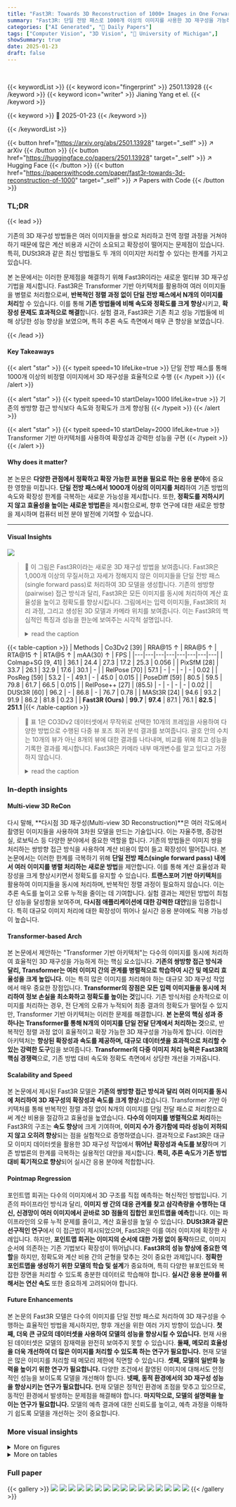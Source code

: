 ```yaml
---
title: "Fast3R: Towards 3D Reconstruction of 1000+ Images in One Forward Pass"
summary: "Fast3R: 단일 전방 패스로 1000개 이상의 이미지를 사용한 3D 재구성을 가능하게 하는 혁신적인 방법"
categories: ["AI Generated", "🤗 Daily Papers"]
tags: ["Computer Vision", "3D Vision", "🏢 University of Michigan",]
showSummary: true
date: 2025-01-23
draft: false
---
```


<br>

{{< keywordList >}}
{{< keyword icon="fingerprint" >}} 2501.13928 {{< /keyword >}}
{{< keyword icon="writer" >}} Jianing Yang et el. {{< /keyword >}}
 
{{< keyword >}} 🤗 2025-01-23 {{< /keyword >}}
 
{{< /keywordList >}}

{{< button href="https://arxiv.org/abs/2501.13928" target="_self" >}}
↗ arXiv
{{< /button >}}
{{< button href="https://huggingface.co/papers/2501.13928" target="_self" >}}
↗ Hugging Face
{{< /button >}}
{{< button href="https://paperswithcode.com/paper/fast3r-towards-3d-reconstruction-of-1000" target="_self" >}}
↗ Papers with Code
{{< /button >}}




### TL;DR


{{< lead >}}

기존의 3D 재구성 방법들은 여러 이미지들을 쌍으로 처리하고 전역 정렬 과정을 거쳐야 하기 때문에 많은 계산 비용과 시간이 소요되고 확장성이 떨어지는 문제점이 있습니다. 특히, DUSt3R과 같은 최신 방법들도 두 개의 이미지만 처리할 수 있다는 한계를 가지고 있습니다. 

본 논문에서는 이러한 문제점을 해결하기 위해 Fast3R이라는 새로운 멀티뷰 3D 재구성 기법을 제시합니다. Fast3R은 Transformer 기반 아키텍처를 활용하여 여러 이미지들을 병렬로 처리함으로써, **반복적인 정렬 과정 없이 단일 전방 패스에서 N개의 이미지를 처리**할 수 있습니다. 이를 통해 **기존 방법들에 비해 속도와 정확도를 크게 향상**시키고, **확장성 문제도 효과적으로 해결**합니다. 실험 결과, Fast3R은 기존 최고 성능 기법들에 비해 상당한 성능 향상을 보였으며, 특히 추론 속도 측면에서 매우 큰 향상을 보였습니다.

{{< /lead >}}


#### Key Takeaways

{{< alert "star" >}}
{{< typeit speed=10 lifeLike=true >}} 단일 전방 패스를 통해 1000개 이상의 비정렬 이미지에서 3D 재구성을 효율적으로 수행 {{< /typeit >}}
{{< /alert >}}

{{< alert "star" >}}
{{< typeit speed=10 startDelay=1000 lifeLike=true >}} 기존의 쌍방향 접근 방식보다 속도와 정확도가 크게 향상됨 {{< /typeit >}}
{{< /alert >}}

{{< alert "star" >}}
{{< typeit speed=10 startDelay=2000 lifeLike=true >}} Transformer 기반 아키텍처를 사용하여 확장성과 강력한 성능을 구현 {{< /typeit >}}
{{< /alert >}}

#### Why does it matter?
본 논문은 **다양한 관점에서 정확하고 확장 가능한 표현을 필요로 하는 응용 분야**에 중요한 영향을 미칩니다. **단일 전방 패스에서 1000개 이상의 이미지를 처리**하여 기존 방법의 속도와 확장성 한계를 극복하는 새로운 가능성을 제시합니다. 또한, **정확도를 저하시키지 않고 효율성을 높이는 새로운 방법론**을 제시함으로써, 향후 연구에 대한 새로운 방향을 제시하며 컴퓨터 비전 분야 발전에 기여할 수 있습니다.

------
#### Visual Insights



![](https://arxiv.org/html/2501.13928/x2.png)

> 🔼 이 그림은 Fast3R이라는 새로운 3D 재구성 방법을 보여줍니다. Fast3R은 1,000개 이상의 무질서하고 자세가 정해지지 않은 이미지들을 단일 전방 패스(single forward pass)로 처리하여 3D 모델을 생성합니다.  기존의 쌍방향(pairwise) 접근 방식과 달리, Fast3R은 모든 이미지를 동시에 처리하여 계산 효율성을 높이고 정확도를 향상시킵니다. 그림에서는 입력 이미지들, Fast3R의 처리 과정, 그리고 생성된 3D 모델과 카메라 위치를 보여줍니다. 이는 Fast3R의 핵심적인 특징과 성능을 한눈에 보여주는 시각적 설명입니다.
> <details>
> <summary>read the caption</summary>
> Figure 1: Fast3R is a method towards 3D reconstructing 1000+ unordered, unposed images in a single forward pass.
> </details>





{{< table-caption >}}
| Methods | Co3Dv2 [39] | RRA@15 ↑ | RRA@5 ↑ | RTA@15 ↑ | RTA@5 ↑ | mAA(30) ↑ | FPS |
|---|---|---|---|---|---|---|---| 
| Colmap+SG [9, 41] | 36.1 | 24.4 | 27.3 | 17.2 | 25.3 | 0.056 |
| PixSfM [28] | 33.7 | 26.1 | 32.9 | 17.6 | 30.1 | - |
| RelPose [70] | 57.1 | - | - | - | - | 0.02 |
| PosReg [59] | 53.2 | - | 49.1 | - | 45.0 | 0.015 |
| PoseDiff [59] | 80.5 | 59.5 | 79.8 | 61.7 | 66.5 | 0.015 |
| RelPose++ [27] | (85.5) | - | - | - | - | 0.02 |
| DUSt3R [60] | 96.2 | - | 86.8 | - | 76.7 | 0.78 |
| MASt3R [24] | 94.6 | 93.2 | 91.9 | 86.2 | 81.8 | 0.23 |
| **Fast3R (Ours)** | **99.7** | **97.4** | 87.1 | 76.1 | **82.5** | **251.1** |{{< /table-caption >}}

> 🔼 표 1은 CO3Dv2 데이터셋에서 무작위로 선택한 10개의 프레임을 사용하여 다양한 방법으로 수행된 다중 뷰 포즈 회귀 분석 결과를 보여줍니다. 괄호 안의 수치는 10개의 뷰가 아닌 8개의 뷰에 대한 결과를 나타내며, 비교를 위해 최고 성능을 기록한 결과를 제시합니다. Fast3R은 카메라 내부 매개변수를 알고 있다고 가정하지 않습니다.
> <details>
> <summary>read the caption</summary>
> Table 1: Multi-view pose regression on the CO3Dv2 [39] dataset with 10 random frames. Parentheses denote methods that do not report results on the 10 views set; we report their best for comparison (8 views). Fast3R does not assume known camera intrinsics.
> </details>





### In-depth insights


#### Multi-view 3D ReCon
다시 말해, **다시점 3D 재구성(Multi-view 3D Reconstruction)**은 여러 각도에서 촬영된 이미지들을 사용하여 3차원 모델을 만드는 기술입니다. 이는 자율주행, 증강현실, 로보틱스 등 다양한 분야에서 중요한 역할을 합니다. 기존의 방법들은 이미지 쌍을 처리하는 쌍방향 접근 방식을 사용하여 계산 비용이 많이 들고 확장성이 떨어집니다. 본 논문에서는 이러한 한계를 극복하기 위해 **단일 전방 패스(single forward pass) 내에서 여러 이미지를 병렬 처리하는 새로운 방법**을 제안합니다. 이를 통해 계산 효율성과 확장성을 크게 향상시키면서 정확도를 유지할 수 있습니다. **트랜스포머 기반 아키텍처**를 활용하여 이미지들을 동시에 처리하며, 반복적인 정렬 과정이 필요하지 않습니다. 이는 추론 속도를 높이고 오류 누적을 줄이는 데 기여합니다. 실험 결과는 제안된 방법이 최첨단 성능을 달성함을 보여주며, **다시점 애플리케이션에 대한 강력한 대안**임을 입증합니다. 특히 대규모 이미지 처리에 대한 확장성이 뛰어나 실시간 응용 분야에도 적용 가능성이 높습니다.

#### Transformer-based Arch
본 논문에서 제안하는 "Transformer 기반 아키텍처"는 다수의 이미지를 동시에 처리하여 효율적인 3D 재구성을 가능하게 하는 핵심 요소입니다. **기존의 쌍방향 접근 방식과 달리, Transformer는 여러 이미지 간의 관계를 병렬적으로 학습하여 시간 및 메모리 효율성을 크게 높입니다.**  이는 특히 많은 이미지를 처리해야 하는 대규모 3D 재구성 작업에서 매우 중요한 장점입니다.  **Transformer의 장점은 모든 입력 이미지들을 동시에 처리하여 정보 손실을 최소화하고 정확도를 높이는 것**입니다.  기존 방식처럼 순차적으로 이미지를 처리하는 경우, 전 단계의 오류가 누적되어 최종 결과의 정확도가 떨어질 수 있지만, Transformer 기반 아키텍처는 이러한 문제를 해결합니다.  **본 논문의 핵심 성과 중 하나는 Transformer를 통해 N개의 이미지를 단일 전달 단계에서 처리하는 것**으로, 반복적인 정렬 과정 없이 효율적이고 확장 가능한 3D 재구성을 가능하게 합니다.  이러한 아키텍처는 **향상된 확장성과 속도를 제공하며, 대규모 데이터셋을 효과적으로 처리할 수 있는 강력한 도구**임을 보여줍니다.  **Transformer의 다중 이미지 처리 능력은 Fast3R의 핵심 경쟁력**으로, 기존 방법 대비 속도와 정확도 측면에서 상당한 개선을 가져옵니다.

#### Scalability and Speed
본 논문에서 제시된 Fast3R 모델은 **기존의 쌍방향 접근 방식과 달리 여러 이미지를 동시에 처리하여 3D 재구성의 확장성과 속도를 크게 향상**시켰습니다.  Transformer 기반 아키텍처를 통해 반복적인 정렬 과정 없이 N개의 이미지를 단일 전달 패스로 처리함으로써 계산 비용을 절감하고 효율성을 높였습니다.  **다수의 이미지를 병렬적으로 처리**하는 Fast3R의 구조는 **속도 향상**에 크게 기여하며,  **이미지 수가 증가함에 따라 성능이 저하되지 않고 오히려 향상**되는 점을 실험적으로 증명하였습니다.  결과적으로 Fast3R은 대규모 이미지 데이터셋을 활용한 3D 재구성 작업에서 **뛰어난 확장성과 속도를 보장**하며 기존 방법론의 한계를 극복하는 실용적인 대안을 제시합니다.  **특히, 추론 속도가 기존 방법 대비 획기적으로 향상**되어 실시간 응용 분야에 적합합니다.

#### Pointmap Regression
포인트맵 회귀는 다수의 이미지에서 3D 구조를 직접 예측하는 혁신적인 방법입니다. 기존의 파이프라인 방식과 달리, **이미지 쌍 간의 대응 관계를 찾고 삼각측량을 수행하는 대신, 신경망이 여러 이미지에서 곧바로 3D 점들의 집합인 포인트맵을 예측**합니다. 이는 파이프라인의 오류 누적 문제를 줄이고, 계산 효율성을 높일 수 있습니다.  **DUSt3R과 같은 선구적인 연구**에서 이 접근법이 제시되었으며, Fast3R은 이를 여러 이미지에 확장한 사례입니다.  하지만, **포인트맵 회귀는 이미지의 순서에 대한 가정 없이 동작**하므로, 이미지 순서에 의존하는 기존 기법보다 확장성이 뛰어납니다.  **Fast3R의 성능 향상에 중요한 역할**을 하지만, 정확도와 계산 비용 간의 균형을 맞추는 것이 중요한 과제입니다.  **정확한 포인트맵을 생성하기 위한 모델의 학습 및 설계**가 중요하며, 특히 다양한 뷰포인트와 복잡한 장면을 처리할 수 있도록 충분한 데이터로 학습해야 합니다.  **실시간 응용 분야를 위해서는 연산 속도** 또한 중요하게 고려되어야 합니다.

#### Future Enhancements
본 논문의 Fast3R 모델은 다수의 이미지를 단일 전방 패스로 처리하여 3D 재구성을 수행하는 효율적인 방법을 제시하지만, 향후 개선을 위한 여러 가지 방향이 있습니다.  **첫째, 더욱 큰 규모의 데이터셋을 사용하여 모델의 성능을 향상시킬 수 있습니다.** 현재 사용된 데이터셋은 모델의 잠재력을 완전히 보여주지 못할 수 있습니다.  **둘째, 메모리 효율성을 더욱 개선하여 더 많은 이미지를 처리할 수 있도록 하는 연구가 필요합니다.** 현재 모델은 많은 이미지를 처리할 때 메모리 제한에 직면할 수 있습니다.  **셋째, 모델의 일반화 능력을 높이기 위한 연구가 필요합니다.**  다양한 조건에서 촬영된 이미지에 대해서도 안정적인 성능을 보이도록 모델을 개선해야 합니다. **넷째, 동적 환경에서의 3D 재구성 성능을 향상시키는 연구가 필요합니다.**  현재 모델은 정적인 환경에 초점을 맞추고 있으므로, 동적인 환경에서 발생하는 문제점을 해결해야 합니다.  **마지막으로, 모델의 설명력을 높이는 연구가 필요합니다.** 모델의 예측 결과에 대한 신뢰도를 높이고, 예측 과정을 이해하기 쉽도록 모델을 개선하는 것이 중요합니다.


### More visual insights

<details>
<summary>More on figures
</summary>


![](https://arxiv.org/html/2501.13928/x3.png)

> 🔼 그림 2는 Fast3R의 모델 아키텍처를 보여줍니다.  양방향 정보 흐름을 지원하는 새로운 Transformer 기반 아키텍처를 기반으로 Fast3R은 다수의 입력 뷰를 동시에 처리할 수 있습니다.  즉, 여러 개의 이미지를 순차적으로 처리하는 기존 방식과 달리 Fast3R은 여러 이미지를 병렬적으로 처리하여 3D 재구성 속도를 높이고 정확도를 향상시킵니다. 그림에는 이미지 인코더, 퓨전 트랜스포머, 포인트맵 디코더의 세 가지 주요 구성 요소가 나와 있으며, 각 요소의 기능과 상호 작용을 시각적으로 보여줍니다. 특히, 퓨전 트랜스포머는 모든 이미지 패치 간의 전역적 상호 작용을 가능하게 하여,  전체적인 맥락 정보를 활용한 보다 정확한 3D 재구성을 가능하게 합니다.
> <details>
> <summary>read the caption</summary>
> Figure 2: Model architecture of Fast3R. Built upon a novel Transformer-based architecture which supports bidirectional information flow, Fast3R is able to process dense input views simultaneously.
> </details>



![](https://arxiv.org/html/2501.13928/x4.png)

> 🔼 그림 3은 Fast3R의 출력 결과를 보여주는 정성적 예시입니다. 이미지는 다양한 각도에서 촬영된 여러 장면들을 보여주며, Fast3R이 이러한 여러 이미지들을 사용하여 정확하고 상세한 3D 모델을 재구성할 수 있음을 보여줍니다. 특히 그림의 노란색 표지판에 쓰인 'Caution, cleaning in progress' 문구는 확대 시 읽을 수 있을 정도로 선명하게 재구성되어 Fast3R의 높은 해상도와 정확도를 다시 한번 확인할 수 있습니다. 이 그림은 다양한 시각에서 촬영된 이미지들을 기반으로 3D 모델을 생성하는 Fast3R의 성능을 직관적으로 보여주는 대표적인 예시입니다.
> <details>
> <summary>read the caption</summary>
> Figure 3: Qualitative examples of Fast3R’s output. The text on the yellow sign says “Caution, cleaning in progress” and is legible if zoomed in.
> </details>



![](https://arxiv.org/html/2501.13928/x5.png)

> 🔼 그림 4는 Fast3R이 더 많은 뷰(이미지)를 사용할수록 정확도가 향상되는 것을 보여줍니다. 특히 방향(Orientation) 부분에서는 3~5개의 뷰만 사용해도 성능이 포화상태에 도달함을 보여줍니다.  즉, Fast3R은 제한된 수의 뷰만으로도 객체의 방향을 정확하게 추정할 수 있음을 시사합니다.  이것은 Fast3R이 여러 뷰들 간의 상호작용을 효과적으로 활용하여 정확도를 높일 수 있음을 의미합니다.
> <details>
> <summary>read the caption</summary>
> Figure 4: Pose accuracy with more views: Fast3R improves with the context from more views. Fast3R saturates the orientation portion of the benchmark, even using 3-5 views.
> </details>



![](https://arxiv.org/html/2501.13928/extracted/6149191/fig/4d_reconstruction.png)

> 🔼 그림 5는 DTU 데이터셋에서 다양한 수의 테스트 뷰를 사용하여 3D 재구성의 정확도와 완성도를 보여줍니다.  정확도는 RRA@5(Relative Rotation Accuracy at 5 degrees) 지표로, 완성도는 Completion 지표로 측정됩니다. 두 지표 모두 값이 낮을수록 좋습니다. 이 그림은 테스트 시 사용된 뷰의 수가 증가함에 따라 모델의 정확도와 완성도가 향상됨을 보여줍니다. 즉, 더 많은 뷰를 사용할수록 더 정확하고 완성도 높은 3D 재구성 결과를 얻을 수 있음을 시각적으로 나타냅니다.
> <details>
> <summary>read the caption</summary>
> Figure 5: DTU reconstruction quality vs. test number of views. Accuracy and Completion (lower is better) get better as we inference with more views.
> </details>



![](https://arxiv.org/html/2501.13928/x6.png)

> 🔼 그림 6은 논문에서 제시된 Fast3R 모델을 DAVIS 데이터셋의 동적인 시퀀스에 적용하여 얻은 4D 재구성 결과를 보여줍니다. 한 번의 순전파(forward pass)만으로 결과를 얻었으며, TAP-Vid-DAVIS [11] 데이터셋의 ground-truth track annotations을 사용하여 시각화했습니다.  이는 Fast3R이 정적인 장면뿐 아니라 동적인 장면에서도 효과적임을 보여주는 정성적(qualitative) 평가입니다. 그림은 여러 시점에서의 3D 재구성 결과를 보여주어 시간에 따른 변화를 시각적으로 확인할 수 있게 해줍니다.
> <details>
> <summary>read the caption</summary>
> Figure 6: Qualitative 4D reconstruction results on unseen dynamic scenes in DAVIS. Results are obtained with one forward pass. The tracks are visualized using ground-truth track annotations from TAP-Vid-DAVIS [11].
> </details>



![](https://arxiv.org/html/2501.13928/x7.png)

> 🔼 그림 7은 CO3D 데이터셋을 사용하여 카메라 자세 추정을 위한 훈련 중에 사용된 뷰의 수를 늘렸을 때의 효과를 보여줍니다.  x축은 훈련에 사용된 뷰의 개수를 나타내고, y축은 RRA@5(방향 오류)와 RTA@5(변환 오류)를 나타냅니다. 그래프는 훈련 데이터에 사용된 뷰의 수가 증가함에 따라 방향 및 변환 추정의 정확도가 향상됨을 보여줍니다. 즉, 더 많은 뷰를 사용하여 모델을 훈련시키면 카메라의 방향과 위치를 더 정확하게 추정할 수 있음을 의미합니다.
> <details>
> <summary>read the caption</summary>
> Figure 7: Increasing # views during training: camera pose estimation on CO3D. Estimates of both orientation (RRA@5) and translation (RTA@5) improve with more views.
> </details>



![](https://arxiv.org/html/2501.13928/x8.png)

> 🔼 그림 8은 Fast3R 모델을 훈련하는 데 사용된 이미지의 수가 증가함에 따라 7-Scenes 및 NRGBD 데이터셋에서의 3D 재구성 성능 변화를 보여줍니다.  정확도(Accuracy)와 완성도(Completion)는 값이 낮을수록 좋으며, 훈련에 사용된 이미지 수가 많아질수록 향상되는 것을 확인할 수 있습니다. 또한, Normal Consistency는 값이 높을수록 좋으며, 마찬가지로 훈련 이미지 수 증가에 따라 성능이 향상됨을 보여줍니다. 이는 더 많은 뷰를 사용하여 훈련하면 모델이 더 나은 맥락 정보를 학습하고, 그 결과 3D 재구성 성능이 향상됨을 시사합니다.
> <details>
> <summary>read the caption</summary>
> Figure 8: Increasing # views during training: reconstruction on 7scenes and NRGBD. Accuracy and Completion (lower is better) get better as we train with more views. Normal Consistency (high is better) also gets better as we train with more views.
> </details>



![](https://arxiv.org/html/2501.13928/x9.png)

> 🔼 그림 9는 학습 중 이미지 인덱스 위치 임베딩을 샘플링하는 효과를 보여줍니다. 인덱스 임베딩 없이 모델을 학습시키면, 학습 시 보았던 것보다 더 많은 뷰(6배)로 테스트할 때 회귀 손실이 급증합니다(오렌지색). 하지만 제안된 임베딩 전략을 사용하면 학습 시 뷰의 개수보다 훨씬 많은 뷰를 사용한 테스트에서도 성능이 비슷하게 유지됨을 보여줍니다.
> <details>
> <summary>read the caption</summary>
> Figure 9: Effect of sampling image index PE during training. If we train the model without sampling index embeddings, regression loss spikes (orange) when testing with more views than seen at training (top). Our embedding strategy performs comparably even with 6×6\times6 × the number of views during training.
> </details>



![](https://arxiv.org/html/2501.13928/x10.png)

> 🔼 그림 10은 Fast3R이 NRGBD 실내 장면 데이터셋에서 3D 재구성 결과를 시각화한 것입니다. Fast3R은 실내 공간의 규칙적인 구조(정사각형 모양의 방 등)를 학습하고, '루프 클로저'(이전에 방문했던 장소를 다시 인식하는 능력) 기능을 보여줍니다. 이미지는 Fast3R이 다양한 각도에서 촬영된 여러 이미지를 기반으로 실내 공간의 3D 모델을 정확하게 재구성하고, 공간적인 연속성을 유지하며, 같은 위치를 여러 번 방문했을 때도 일관되게 인식하는 능력을 시각적으로 보여줍니다. 이는 Fast3R의 강력한 3D 재구성 성능을 보여주는 중요한 증거입니다.
> <details>
> <summary>read the caption</summary>
> Figure 10: Visualizations of results on NRGBD scenes. Fast3R learns the regularity of indoor rooms (square-like shapes) and demonstrates “loop closure” capabilities.
> </details>



![](https://arxiv.org/html/2501.13928/x11.png)

> 🔼 그림 11은 모델 크기가 Fusion Transformer의 성능에 미치는 영향을 보여줍니다. 모델 크기가 커질수록 카메라 자세 추정의 정확도는 높아지고(↑↑), 3D 재구성의 정확도는 향상됩니다(↓↓). 모든 모델은 60,000번의 step으로 학습되었으며, 이는 60 epoch에 해당합니다(본 논문에서는 100 epoch를 사용했습니다).  이 실험은 모델 크기가 증가함에 따라 카메라 자세 추정 및 3D 재구성 작업 모두에서 성능이 향상됨을 보여줍니다.
> <details>
> <summary>read the caption</summary>
> Figure 11: Model scaling effect. Increasing the size of the Fusion Transformer leads to better camera pose estimation (↑↑\uparrow↑) and 3D reconstruction (↓↓\downarrow↓). All models are trained for 60k steps (equivalent to 60 epochs; the main paper uses 100 epochs).
> </details>



![](https://arxiv.org/html/2501.13928/extracted/6149191/artifacts_for_suppl/gaussian_splat_bundle_adjustment/gaussian_vis_co3d.png)

> 🔼 그림 12는 데이터 크기가 모델 성능에 미치는 영향을 보여줍니다. 훈련 데이터의 양이 증가함에 따라 카메라 자세 추정 및 3D 재구성 성능이 향상되는 것을 보여줍니다. 모든 모델은 60,000번의 학습 단계(60 에폭에 해당, 본 논문에서는 100 에폭 사용)를 거쳤습니다.  이 그래프는 훈련 데이터의 양이 증가함에 따라 모델의 카메라 자세 추정 및 3D 재구성 정확도가 어떻게 개선되는지 보여주는 실험 결과를 나타냅니다.
> <details>
> <summary>read the caption</summary>
> Figure 12: Data scaling effect. More training data leads to better camera pose estimation (↑↑\uparrow↑) and 3D reconstruction (↓↓\downarrow↓). All models are trained for 60k steps (equivalent to 60 epochs; the main paper uses 100 epochs).
> </details>



![](https://arxiv.org/html/2501.13928/extracted/6149191/artifacts_for_suppl/gaussian_splat_bundle_adjustment/pose_vis_tnt.png)

> 🔼 그림 13은 Fast3R이 재구성에 사용되지 않은 카메라 자세에서 생성한 가우시안의 시각화입니다. 화살표 방향으로 시간 순서대로 정렬된 프레임들은 가우시안이 없는 넓은 영역으로 보아 재구성에 사용된 것과 매우 다른 자세를 보여줍니다. 이 장면은 CO3D의 7개 이미지에서 얻은 것입니다.  본래 캡션이 간략하여, 이해를 돕기 위해 보다 자세한 설명을 추가했습니다.
> <details>
> <summary>read the caption</summary>
> Figure 13: Visualization of Gaussians from unseen poses. The frames are ordered temporally along the direction of the arrows. The middle frames show poses very different from those used for reconstruction, as is evidenced by the large areas with no Gausisans. The scene is fit from 7 images from CO3D.
> </details>



![](https://arxiv.org/html/2501.13928/x12.png)

> 🔼 그림 14는 번들 조정이 자세 추정을 개선하는 방법을 보여줍니다. 왼쪽에는 Fast3R의 재구성 결과가, 가운데에는 GS-BA(Gaussian Splatting 기반 번들 조정)를 적용하기 전의 원본 자세가, 오른쪽에는 GS-BA를 적용한 후의 자세가 각각 표시되어 있습니다. GS-BA를 적용하면 Fast3R의 재구성 결과를 더욱 개선할 수 있음을 보여줍니다.  원본 자세와 GS-BA 적용 후의 자세를 비교함으로써 번들 조정의 효과를 명확히 알 수 있습니다.
> <details>
> <summary>read the caption</summary>
> Figure 14: Bundle adjustment further improves pose. Left: reconstruction from Fast3R. Middle: Original poses pre-GS-BA. Right: Poses after GS-BA.
> </details>



</details>




<details>
<summary>More on tables
</summary>


{{< table-caption >}}
| # Views | Fast3R Time (s) | Fast3R Peak GPU Mem (GiB) | DUSt3R Time (s) | DUSt3R Peak GPU Mem (GiB) |
|---|---|---|---|---|
| 2 | 0.065 | 3.84 | 0.092 | 3.52 |
| 8 | 0.122 | 6.33 | 0.386 | 24.59 |
| 32 | 0.509 | 13.25 | 129.0 | 67.61 |
| 48 | 0.84 | 20.8 | OOM | OOM |
| 320 | 15.938 | 41.90 | OOM | OOM |
| 800 | 89.569 | 55.97 | OOM | OOM |
| 1000 | 137.62 | 63.01 | OOM | OOM |
| 1500 | 308.85 | 78.59 | OOM | OOM |{{< /table-caption >}}
> 🔼 표 2는 단일 A100 GPU에서 Fast3R과 DUSt3R의 시스템 성능 지표를 다양한 뷰 수에 대해 보여줍니다. 시간은 초(s) 단위로, 메모리는 기가바이트(GiB) 단위로 측정됩니다. 각 뷰의 해상도는 512x384입니다. DUSt3R의 경우 48개의 뷰에서 N² 쌍별 재구성이 글로벌 정렬 단계에서 모든 VRAM을 소모합니다. Fast3R의 보고된 최고 FPS인 251.1은 224x224 해상도의 108개 뷰를 사용합니다. 이 표는 Fast3R의 확장성과 효율성을 강조하며, 많은 수의 이미지를 처리하는 데 있어 DUSt3R보다 훨씬 우수한 성능을 보여줍니다.
> <details>
> <summary>read the caption</summary>
> Table 2: System performance metrics for different view counts on Fast3R and DUSt3R on a single A100. Time is measured in seconds (s), and memory is measured in gibibytes (GiB). Each view is 512x384 in resolution. For DUSt3R, at 48 views the N2superscript𝑁2N^{2}italic_N start_POSTSUPERSCRIPT 2 end_POSTSUPERSCRIPT pairwise reconstructions eventually consume all VRAM at its global alignment stage. Note that Fast3R’s reported fastest FPS of 251.1 uses 108 views in 224x224 resolution.
> </details>

{{< table-caption >}}
| Method | FPS | 7 scenes [47] Acc↓ | 7 scenes [47] Comp↓ | NRGBD [3] Acc↓ | NRGBD [3] Comp↓ |
|---|---|---|---|---|---| 
| F-Recon [65] | &lt;0.1 | 7.62 | 2.31 | 20.59 | 6.31 |
| DUSt3R† [61] | 0.78 | **1.23** | 0.91 | **2.51** | 1.03 |
| Spann3R [57] | 65.4 | 1.48 | **0.85** | 3.15 | 1.10 |
| **Fast3R (Ours)** | **251.1** | 1.58 | 0.93 | 3.40 | **1.01** |{{< /table-caption >}}
> 🔼 표 3은 7-Scenes [47] 및 NRGBD [3] 데이터셋에 대한 정량적 재구성 결과를 보여줍니다. 두 데이터셋 모두 500~1500프레임의 비디오 경로를 포함하며, 기준 모델들과 동일한 프레임 건너뛰기를 사용하여 평가했습니다. 7-Scenes의 경우 skip=20이고, NRGBD의 경우 skip=40입니다. DUSt3R†는 GPU 메모리에 맞추기 위해 224x224 이미지에서 DUSt3R의 최종 가중치를 사용했음을 나타냅니다. 거리는 선행 0.0을 제거하기 위해 100배 확장되었습니다. 전체 표는 부록에 있습니다.  간단히 말해, 이 표는 제시된 다양한 방법을 사용한 3D 재구성 정확도를 정량적으로 비교하여, Fast3R의 성능을 보여줍니다.
> <details>
> <summary>read the caption</summary>
> Table 3: Quantitative reconstruction results on scene datasets: The numbers indicate median distance to GT points on 7-Scenes [47] and NRGBD [3] datasets. These datasets contain video trajectories of 500-1500 frames, and we evaluate using the same frame skip as other baselines. For 7-Scenes this is skip=20, and NRGBD uses skip=40. DUSt3R† indicates using DUSt3R’s final weights on 224×224224224224\times 224224 × 224 images, to fit within GPU memory. Distances are scaled 100×100\times100 × to remove the leading 0.0. We defer the full table to the appendix.
> </details>

{{< table-caption >}}
| Method | Views | Acc↓ (Med.) | Comp↓ (Med.) |
|---|---|---|---| 
| DUSt3R [61] | all/5 | **1.159** | 0.914 |
| DUSt3R† [61] | all/5 | 1.297 | 1.002 |
| Spann3R [57] | all/5 | 2.268 | 1.295 |
| **Fast3R (Ours)** | all/5 | 1.706 | **0.857** |{{< /table-caption >}}
> 🔼 표 4는 물체 중심 DTU 데이터셋 [1]에 대한 정량적 재구성 결과를 보여줍니다. 49개 프레임의 궤적에서 skip=5를 사용했습니다. 이 표는 다양한 방법을 사용하여 3D 재구성 작업의 정확도와 완성도를 평가한 결과를 보여줍니다.  정확도는 GT 점에 대한 중간 거리로 측정되며, 완성도는 GT 점을 얼마나 많이 재구성했는지 나타냅니다. 이러한 지표는 7-Scenes [47] 및 NRGBD [3] 데이터셋과 같은 다른 장면 데이터셋에 대한 결과와 비교하여 Fast3R의 성능을 평가하는 데 사용됩니다.
> <details>
> <summary>read the caption</summary>
> Table 4: Quantitative results on object-centric DTU [1] dataset. Using a skip=5 on trajectories of 49 frames.
> </details>

{{< table-caption >}}
| Method | 7-Scenes [47] |  | NRGBD [3] |  | DTU |  |
|---|---|---|---|---|---|---|
| Acc↓ | Comp↓ | Acc↓ | Comp↓ | Acc↓ | Comp↓ |  |
| Fast3R (ours) | 2.84 | 1.37 | 4.39 | 1.28 | 3.91 | 1.41 |
| w/o local head | 4.81 | 1.64 | 4.85 | 1.32 | 3.88 | 1.41 |
| Δ | +1.97 | +0.27 | +0.46 | +0.04 | -0.03 | 0.00 |{{< /table-caption >}}
> 🔼 이 표는 Fast3R 모델에서 Local head가 3D 재구성 성능에 미치는 영향을 보여줍니다.  Local head를 제거했을 때의 오류 변화를 정량적으로 분석합니다.  Global pointmap에 정렬된 local pointmap을 기준으로 오류 증감을 빨간색(증가)과 초록색(감소)으로 표시합니다.  이는 Local head가 3D 재구성의 세부적인 부분에 어떻게 기여하는지 보여주는 실험 결과입니다.
> <details>
> <summary>read the caption</summary>
> Table 5: Ablation on the effect of local head on 3D reconstruction. Red/green indicate an increase/decrease in error compared to using the local pointmap aligned to the global pointmap.
> </details>

{{< table-caption >}}
| Method | RPE Rotation (↓) | RPE Translation (↓) |
|---|---|---|
| Fast3R | 27.9 | 7.64 |
| Fast3R w/ GS-BA | **11.0** | **1.80** |{{< /table-caption >}}
> 🔼 표 6은 번들 조정을 통해 자세 추정을 더욱 향상시킬 수 있음을 보여줍니다. InstantSplat [17]을 사용하여 Tanks and Temples의 'Family' 장면에서 예시를 보여줍니다.  번들 조정은 카메라 자세와 3D 지오메트리의 정확도를 높이는 과정으로, Fast3R 모델의 출력인 점 구름(point cloud)을 기반으로 합니다.  InstantSplat은 이 점 구름을 사용하여 가우시안 분포를 생성하고, 이 분포들을 최적화하여 재투영 오차를 최소화합니다.  본 표는 번들 조정 전후의 자세 평가 지표(RPE Rotation, RPE Translation)를 비교하여, 번들 조정을 통해 자세 추정의 정확도가 향상됨을 보여줍니다.
> <details>
> <summary>read the caption</summary>
> Table 6: Pose estimation can further improve with Bundle Adjustment. We show an example on the ”Family” scene from Tanks and Temples, using InstantSplat [17].
> </details>

</details>




### Full paper

{{< gallery >}}
<img src="paper_images/1.png" class="grid-w50 md:grid-w33 xl:grid-w25" />
<img src="paper_images/2.png" class="grid-w50 md:grid-w33 xl:grid-w25" />
<img src="paper_images/3.png" class="grid-w50 md:grid-w33 xl:grid-w25" />
<img src="paper_images/4.png" class="grid-w50 md:grid-w33 xl:grid-w25" />
<img src="paper_images/5.png" class="grid-w50 md:grid-w33 xl:grid-w25" />
<img src="paper_images/6.png" class="grid-w50 md:grid-w33 xl:grid-w25" />
<img src="paper_images/7.png" class="grid-w50 md:grid-w33 xl:grid-w25" />
<img src="paper_images/8.png" class="grid-w50 md:grid-w33 xl:grid-w25" />
<img src="paper_images/9.png" class="grid-w50 md:grid-w33 xl:grid-w25" />
<img src="paper_images/10.png" class="grid-w50 md:grid-w33 xl:grid-w25" />
<img src="paper_images/11.png" class="grid-w50 md:grid-w33 xl:grid-w25" />
<img src="paper_images/12.png" class="grid-w50 md:grid-w33 xl:grid-w25" />
<img src="paper_images/13.png" class="grid-w50 md:grid-w33 xl:grid-w25" />
<img src="paper_images/14.png" class="grid-w50 md:grid-w33 xl:grid-w25" />
<img src="paper_images/15.png" class="grid-w50 md:grid-w33 xl:grid-w25" />
<img src="paper_images/16.png" class="grid-w50 md:grid-w33 xl:grid-w25" />
{{< /gallery >}}